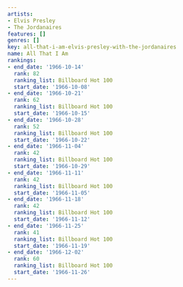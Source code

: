 ```yaml
---
artists:
- Elvis Presley
- The Jordanaires
features: []
genres: []
key: all-that-i-am-elvis-presley-with-the-jordanaires
name: All That I Am
rankings:
- end_date: '1966-10-14'
  rank: 82
  ranking_list: Billboard Hot 100
  start_date: '1966-10-08'
- end_date: '1966-10-21'
  rank: 62
  ranking_list: Billboard Hot 100
  start_date: '1966-10-15'
- end_date: '1966-10-28'
  rank: 52
  ranking_list: Billboard Hot 100
  start_date: '1966-10-22'
- end_date: '1966-11-04'
  rank: 42
  ranking_list: Billboard Hot 100
  start_date: '1966-10-29'
- end_date: '1966-11-11'
  rank: 42
  ranking_list: Billboard Hot 100
  start_date: '1966-11-05'
- end_date: '1966-11-18'
  rank: 42
  ranking_list: Billboard Hot 100
  start_date: '1966-11-12'
- end_date: '1966-11-25'
  rank: 41
  ranking_list: Billboard Hot 100
  start_date: '1966-11-19'
- end_date: '1966-12-02'
  rank: 60
  ranking_list: Billboard Hot 100
  start_date: '1966-11-26'
---
```


